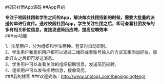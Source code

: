 #校园社团App源码
##App目的  

**专注于校园社团和学生之间的App，解决每次社团招新的时候，需要大批量的派送传单进行宣传。通过校园社团App，学生关注社团之后，即可查看社团发布的多有相关职位信息，直接发送简历应聘，提高应聘效率**  
##App功能  

1、注册用户，分为组织和学生两种。登录时自动识别。  
2、学生用户和组织用户都可以通过二维码或者账号输入的方式互相添加好友，彼此好友之后即可发送消息。  
3、学生用户可以查看关注的组织招聘信息，发送简历应聘。  
4、组织用户可以发布招聘信息，接收简历。  
###我的博客
###欢迎光临：http://www.cnblogs.com/hepingqingfeng/